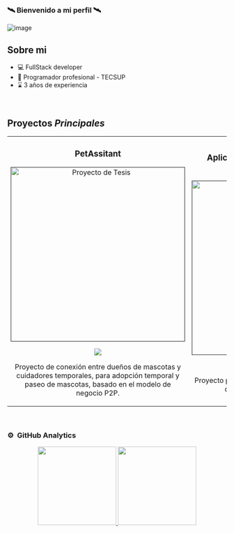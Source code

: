 ### 🛰️ Bienvenido a mi perfil 🛰️

![image](https://github.com/zunigadev/zunigadev/assets/141281372/0c8099b3-5ee7-4026-a8c1-11e072b0f1e9)


## Sobre mi

- 💻 FullStack developer
- 📗 Programador profesional - TECSUP
- ⌛ 3 años de experiencia
<br>

## Proyectos *Principales*
<table>
<tr>
<td width="50%">
<h3 align="center">PetAssitant</h3>
<div align="center">
<a href="" target="_blank"><img src="https://static.vecteezy.com/system/resources/thumbnails/009/888/038/small/loading-bar-doodle-element-hand-drawn-vector.jpg" width="400" alt="Proyecto de Tesis"></a>
<p>
<a href="" target="_blank">
<img src="https://img.shields.io/badge/CÓDIGO-ff9?style=for-the-badge&logo=github&logoColor=black">
</a>
</p>
<p>Proyecto de conexión entre dueños de mascotas y cuidadores temporales, para adopción temporal y paseo de mascotas, basado en el modelo de negocio P2P.</p>
</div>
                                                                                      
</td>
<td width="50%">
<h3 align="center">Aplicación de gestión de llaves para edificios.</h3>
<div align="center">                                       
<a href="" target="_blank"><img src="https://static.vecteezy.com/system/resources/thumbnails/009/888/038/small/loading-bar-doodle-element-hand-drawn-vector.jpg" width="400" alt="Proyecto llaves"></a>
<br>
<p>
<a href="" target="_blank">
<img src="https://img.shields.io/badge/C%C3%93DIGO-80ffaa?style=for-the-badge&logo=github&logoColor=black">
</a>
</p>
</p>Proyecto para gestionar el historial de la asignación de llaves al personal de edificios.</p>
</div>                                                             
</table>                                                                                 
</div>
                                                       
</div>
<br>

### ⚙️ &nbsp;GitHub Analytics

<p align="center">
<a href="https://github.com/zunigadev">
  <img height="180em" src="https://github-readme-stats-eight-theta.vercel.app/api?username=zunigadev&show_icons=true&theme=algolia&include_all_commits=true&count_private=true"/>
  <img height="180em" src="https://github-readme-stats-eight-theta.vercel.app/api/top-langs/?username=zunigadev&layout=compact&langs_count=8&theme=algolia"/>
</a>
</p>
